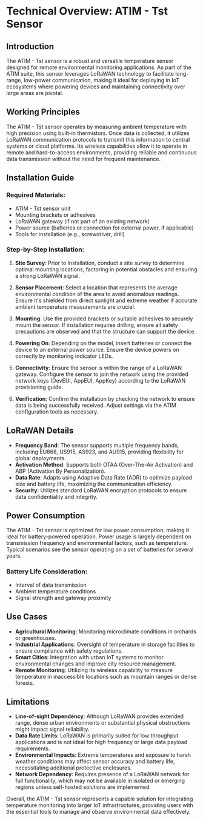 # Technical Overview: ATIM - Tst Sensor

## Introduction
The ATIM - Tst sensor is a robust and versatile temperature sensor designed for remote environmental monitoring applications. As part of the ATIM suite, this sensor leverages LoRaWAN technology to facilitate long-range, low-power communication, making it ideal for deploying in IoT ecosystems where powering devices and maintaining connectivity over large areas are pivotal.

## Working Principles
The ATIM - Tst sensor operates by measuring ambient temperature with high precision using built-in thermistors. Once data is collected, it utilizes LoRaWAN communication protocols to transmit this information to central systems or cloud platforms. Its wireless capabilities allow it to operate in remote and hard-to-access environments, providing reliable and continuous data transmission without the need for frequent maintenance.

## Installation Guide

### Required Materials:
- ATIM - Tst sensor unit
- Mounting brackets or adhesives
- LoRaWAN gateway (if not part of an existing network)
- Power source (batteries or connection for external power, if applicable)
- Tools for installation (e.g., screwdriver, drill)

### Step-by-Step Installation:
1. **Site Survey**: Prior to installation, conduct a site survey to determine optimal mounting locations, factoring in potential obstacles and ensuring a strong LoRaWAN signal. 

2. **Sensor Placement**: Select a location that represents the average environmental condition of the area to avoid anomalous readings. Ensure it's shielded from direct sunlight and extreme weather if accurate ambient temperature measurements are crucial.

3. **Mounting**: Use the provided brackets or suitable adhesives to securely mount the sensor. If installation requires drilling, ensure all safety precautions are observed and that the structure can support the device.

4. **Powering On**: Depending on the model, insert batteries or connect the device to an external power source. Ensure the device powers on correctly by monitoring indicator LEDs.

5. **Connectivity**: Ensure the sensor is within the range of a LoRaWAN gateway. Configure the sensor to join the network using the provided network keys (DevEUI, AppEUI, AppKey) according to the LoRaWAN provisioning guide.

6. **Verification**: Confirm the installation by checking the network to ensure data is being successfully received. Adjust settings via the ATIM configuration tools as necessary.

## LoRaWAN Details
- **Frequency Band**: The sensor supports multiple frequency bands, including EU868, US915, AS923, and AU915, providing flexibility for global deployments.
- **Activation Method**: Supports both OTAA (Over-The-Air Activation) and ABP (Activation By Personalization).
- **Data Rate**: Adapts using Adaptive Data Rate (ADR) to optimize payload size and battery life, maximizing the communication efficiency.
- **Security**: Utilizes standard LoRaWAN encryption protocols to ensure data confidentiality and integrity.

## Power Consumption
The ATIM - Tst sensor is optimized for low power consumption, making it ideal for battery-powered operation. Power usage is largely dependent on transmission frequency and environmental factors, such as temperature. Typical scenarios see the sensor operating on a set of batteries for several years. 

### Battery Life Consideration:
- Interval of data transmission
- Ambient temperature conditions
- Signal strength and gateway proximity

## Use Cases
- **Agricultural Monitoring**: Monitoring microclimate conditions in orchards or greenhouses.
- **Industrial Applications**: Oversight of temperature in storage facilities to ensure compliance with safety regulations.
- **Smart Cities**: Integration with urban IoT systems to monitor environmental changes and improve city resource management.
- **Remote Monitoring**: Utilizing its wireless capability to measure temperature in inaccessible locations such as mountain ranges or dense forests.

## Limitations
- **Line-of-sight Dependency**: Although LoRaWAN provides extended range, dense urban environments or substantial physical obstructions might impact signal reliability.
- **Data Rate Limits**: LoRaWAN is primarily suited for low throughput applications and is not ideal for high frequency or large data payload requirements.
- **Environmental Impacts**: Extreme temperatures and exposure to harsh weather conditions may affect sensor accuracy and battery life, necessitating additional protective enclosures.
- **Network Dependency**: Requires presence of a LoRaWAN network for full functionality, which may not be available in isolated or emerging regions unless self-hosted solutions are implemented.

Overall, the ATIM - Tst sensor represents a capable solution for integrating temperature monitoring into larger IoT infrastructures, providing users with the essential tools to manage and observe environmental data effectively.